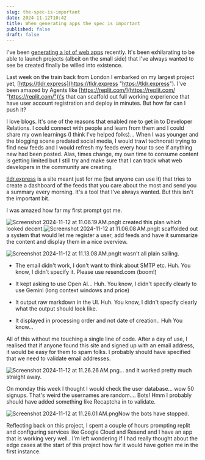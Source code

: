 ```yaml
---
slug: the-spec-is-important
date: 2024-11-12T10:42
title: When generating apps the spec is important
published: false
draft: false
---
```


I\'ve been [generating a lot of web apps](https://paul.kinlan.me/generated-web-apps/ "https://paul.kinlan.me/generated-web-apps/") recently. It\'s been exhilarating to be able to launch projects (albeit on the small side) that I\'ve always wanted to see be created finally be willed into existence.

Last week on the train back from London I embarked on my largest project yet, [https://tldr.express](https://tldr.express "https://tldr.express"). I\'ve been amazed by Agents like [https://replit.com/](https://replit.com/ "https://replit.com/")\'s that can scaffold out full working experience that have user account registration and deploy in minutes. But how far can I push it?

I love blogs. It\'s one of the reasons that enabled me to get in to Developer Relations. I could connect with people and learn from them and I could share my own learnings (I think I\'ve helped folks)... When I was younger and the blogging scene predated social media, I would trawl technorati trying to find new feeds and I would refresh my feeds every hour to see if anything new had been posted. Alas, times change, my own time to consume content is getting limited but I still try and make sure that I can track what web developers in the community are creating.

[tldr.express](http://tldr.express "http://tldr.express") is a site meant just for me (but anyone can use it) that tries to create a dashboard of the feeds that you care about the most and send you a summary every morning. It\'s a tool that I\'ve always wanted. But this isn\'t the important bit.

I was amazed how far my first prompt got me.

![Screenshot 2024-11-12 at 11.06.19 AM.png](/images/Screenshot%202024-11-12%20at%2011.06.19%E2%80%AFAM.png)It created this plan which looked decent.![Screenshot 2024-11-12 at 11.06.08 AM.png](/images/Screenshot%202024-11-12%20at%2011.06.08%E2%80%AFAM.png)It scaffolded out a system that would let me register a user, add feeds and have it summarize the content and display them in a nice overview.

![Screenshot 2024-11-12 at 11.13.08 AM.png](/images/Screenshot%202024-11-12%20at%2011.13.08%E2%80%AFAM.png)It wasn\'t all plain sailing.

* The email didn\'t work, I don\'t want to think about SMTP etc. Huh. You know, I didn\'t specify it. Please use resend.com (boom!)

* It kept asking to use Open AI... Huh. You know, I didn\'t specify clearly to use Gemini (long context windows and price)

* It output raw markdown in the UI. Huh. You know, I didn\'t specify clearly what the output should look like.

* It displayed in processing order and not date of creation.. Huh You know...

All of this without me touching a single line of code. After a day of use, I realised that if anyone found this site and signed up with an email address, it would be easy for them to spam folks. I probably should have specified that we need to validate email addresses.

![Screenshot 2024-11-12 at 11.26.26 AM.png](/images/Screenshot%202024-11-12%20at%2011.26.26%E2%80%AFAM.png)... and it worked pretty much straight away.

On monday this week I thought I would check the user database... wow 50 signups. That\'s weird the usernames are random.... Bots! Hmm I probably should have added something like Recaptcha in to validate.

![Screenshot 2024-11-12 at 11.26.01 AM.png](/images/Screenshot%202024-11-12%20at%2011.26.01%E2%80%AFAM.png)Now the bots have stopped.

Reflecting back on this project, I spent a couple of hours prompting replit and configuring services like Google Cloud and Resend and I have an app that is working very well.. I\'m left wondering if I had really thought about the edge cases at the start of this project how far it would have gotten me in the first instance.